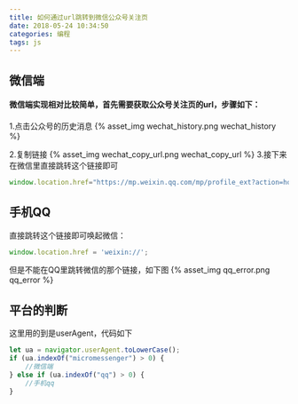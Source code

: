 ```yaml
---
title: 如何通过url跳转到微信公众号关注页
date: 2018-05-24 10:34:50
categories: 编程
tags: js
---
```



## 微信端
#### 微信端实现相对比较简单，首先需要获取公众号关注页的url，步骤如下：
1.点击公众号的历史消息
{% asset_img wechat_history.png wechat_history %}
<!--more-->
2.复制链接
{% asset_img wechat_copy_url.png wechat_copy_url %}
3.接下来在微信里直接跳转这个链接即可
```js
window.location.href="https://mp.weixin.qq.com/mp/profile_ext?action=home&__biz=MzAxNjU0MjEyNA==&scene=123&from=singlemessage&isappinstalled=0#wechat_redirect"
```
## 手机QQ
直接跳转这个链接即可唤起微信：
```js
window.location.href = 'weixin://';
```
但是不能在QQ里跳转微信的那个链接，如下图
{% asset_img qq_error.png qq_error %}

## 平台的判断
这里用的到是userAgent，代码如下
```js
let ua = navigator.userAgent.toLowerCase();
if (ua.indexOf("micromessenger") > 0) {
    //微信端
} else if (ua.indexOf("qq") > 0) {
    //手机qq
}
```
